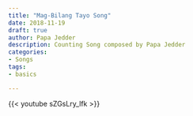 ```yaml
---
title: "Mag-Bilang Tayo Song"
date: 2018-11-19
draft: true
author: Papa Jedder
description: Counting Song composed by Papa Jedder 
categories:
- Songs
tags:
- basics

---
```


{{< youtube sZGsLry_lfk >}}